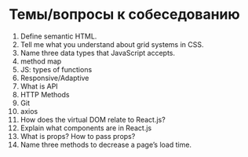 # Темы/вопросы к собеседованию

1)  Define semantic HTML.
2)  Tell me what you understand about grid systems in CSS.
3)  Name three data types that JavaScript accepts.
4)  method map
5)  JS: types of functions
7)  Responsive/Adaptive
8)  What is API
9)  HTTP Methods
10)  Git
11)  axios
12)  How does the virtual DOM relate to React.js?
13)  Explain what components are in React.js
14)  What is props? How to pass props?
15)  Name three methods to decrease a page’s load time.
